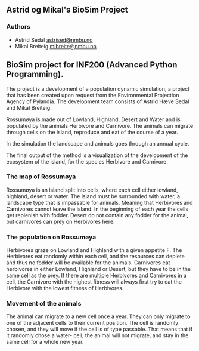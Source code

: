 ## Astrid og Mikal's BioSim Project

### Authors

- Astrid Sedal <astrised@nmbu.no>
- Mikal Breiteig <mibreite@nmbu.no>

## BioSim project for INF200 (Advanced Python Programming).
The project is a development of a population dynamic simulation, a project that has been created upon request from 
the Environmental Projection Agency of Pylandia. The development team consists of Astrid Hæve Sedal and Mikal Breiteig. 

Rossumøya is made out of Lowland, Highland, Desert and Water and is populated by the animals Herbivore and Carnivore. 
The animals can migrate through cells on the island, reproduce and eat of the course of a year. 

In the simulation the landscape and animals goes through an annual cycle.


The final output of the method is a visualization of the development of the ecosystem of the island, 
for the species Herbivore and Carnivore.


### The map of Rossumøya

Rossumøya is an island split into cells, where each cell either lowland, highland, desert or water. The island 
must be surrounded with water, a landscape type that is impassable for animals. Meaning that Herbivores and 
Carnivores cannot leave the island. In the beginning of each year the cells get replenish with fodder. 
Desert do not contain any fodder for the animal, but carnivores can prey on Herbivores here.


### The population on Rossumøya
Herbivores graze on Lowland and Highland with a given appetite F. The Herbivores eat randomly within each cell, and 
the resources can deplete and thus no fodder will be available for the animals.
Carnivores eat herbivores in either Lowland, Highland or Desert, but they have to be in the same cell as the prey. 
If there are multiple Herbivores and Carnivores in a cell, the Carnivore with the highest fitness will always first
try to eat the Herbivore with the lowest fitness of Herbivores.

### Movement of the animals
The animal can migrate to a new cell once a year. They can only migrate to one of the adjacent cells to their 
current position. The cell is randomly chosen, and they will move if the cell is of type passable. That means that 
if it randomly chose a water- cell, the animal will not migrate, and stay in the same cell for a whole new year.

